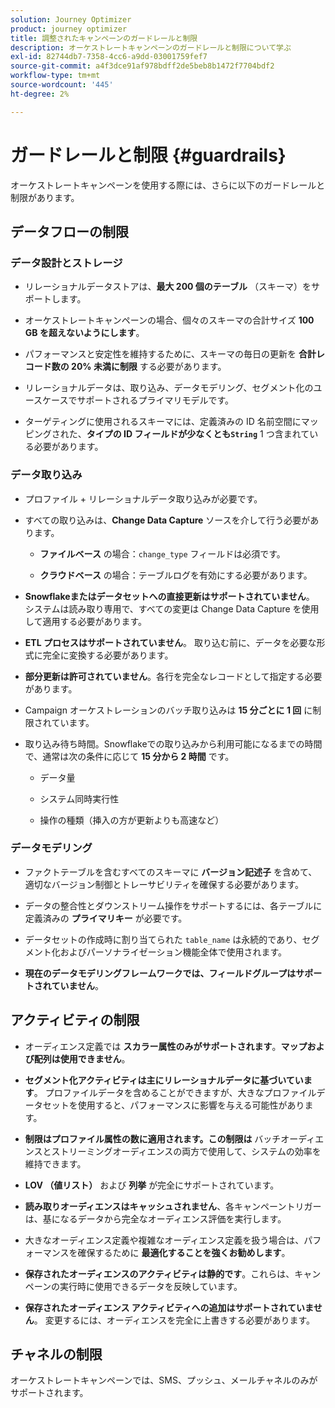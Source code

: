 ```yaml
---
solution: Journey Optimizer
product: journey optimizer
title: 調整されたキャンペーンのガードレールと制限
description: オーケストレートキャンペーンのガードレールと制限について学ぶ
exl-id: 82744db7-7358-4cc6-a9dd-03001759fef7
source-git-commit: a4f3dce91af978bdff2de5beb8b1472f7704bdf2
workflow-type: tm+mt
source-wordcount: '445'
ht-degree: 2%

---
```



# ガードレールと制限 {#guardrails}

オーケストレートキャンペーンを使用する際には、さらに以下のガードレールと制限があります。

## データフローの制限

### データ設計とストレージ

* リレーショナルデータストアは、**最大 200 個のテーブル** （スキーマ）をサポートします。

* オーケストレートキャンペーンの場合、個々のスキーマの合計サイズ **100 GB を超えないようにします**。

* パフォーマンスと安定性を維持するために、スキーマの毎日の更新を **合計レコード数の 20% 未満に制限** する必要があります。

* リレーショナルデータは、取り込み、データモデリング、セグメント化のユースケースでサポートされるプライマリモデルです。

* ターゲティングに使用されるスキーマには、定義済みの ID 名前空間にマッピングされた、**タイプの ID フィールドが少なくとも`String`** 1 つ含まれている必要があります。

### データ取り込み

* プロファイル + リレーショナルデータ取り込みが必要です。

* すべての取り込みは、**Change Data Capture** ソースを介して行う必要があります。

   * **ファイルベース** の場合：`change_type` フィールドは必須です。

   * **クラウドベース** の場合：テーブルログを有効にする必要があります。

* **Snowflakeまたはデータセットへの直接更新はサポートされていません**。 システムは読み取り専用で、すべての変更は Change Data Capture を使用して適用する必要があります。

* **ETL プロセスはサポートされていません**。 取り込む前に、データを必要な形式に完全に変換する必要があります。

* **部分更新は許可されていません**。各行を完全なレコードとして指定する必要があります。

* Campaign オーケストレーションのバッチ取り込みは **15 分ごとに 1 回** に制限されています。

* 取り込み待ち時間。Snowflakeでの取り込みから利用可能になるまでの時間で、通常は次の条件に応じて **15 分から 2 時間** です。

   * データ量

   * システム同時実行性

   * 操作の種類（挿入の方が更新よりも高速など）

### データモデリング

* ファクトテーブルを含むすべてのスキーマに **バージョン記述子** を含めて、適切なバージョン制御とトレーサビリティを確保する必要があります。

* データの整合性とダウンストリーム操作をサポートするには、各テーブルに定義済みの **プライマリキー** が必要です。

* データセットの作成時に割り当てられた `table_name` は永続的であり、セグメント化およびパーソナライゼーション機能全体で使用されます。

* **現在のデータモデリングフレームワークでは、フィールドグループはサポートされていません**。

## アクティビティの制限

* オーディエンス定義では **スカラー属性のみがサポートされます**。**マップおよび配列は使用できません**。

* **セグメント化アクティビティは主にリレーショナルデータに基づいています**。 プロファイルデータを含めることができますが、大きなプロファイルデータセットを使用すると、パフォーマンスに影響を与える可能性があります。

* **制限はプロファイル属性の数に適用されます。この制限は** バッチオーディエンスとストリーミングオーディエンスの両方で使用して、システムの効率を維持できます。

* **LOV （値リスト）** および **列挙** が完全にサポートされています。

* **読み取りオーディエンスはキャッシュされません**、各キャンペーントリガーは、基になるデータから完全なオーディエンス評価を実行します。

* 大きなオーディエンス定義や複雑なオーディエンス定義を扱う場合は、パフォーマンスを確保するために **最適化することを強くお勧めします**。

* **保存されたオーディエンスのアクティビティは静的です**。これらは、キャンペーンの実行時に使用できるデータを反映しています。

* **保存されたオーディエンス アクティビティへの追加はサポートされていません**。 変更するには、オーディエンスを完全に上書きする必要があります。

## チャネルの制限

オーケストレートキャンペーンでは、SMS、プッシュ、メールチャネルのみがサポートされます。
